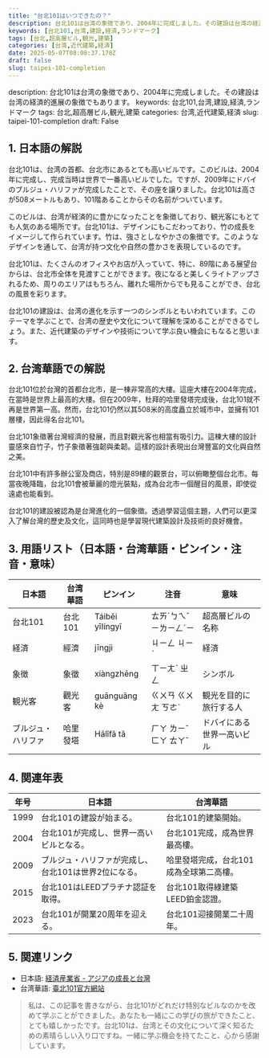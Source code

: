```yaml
---
title: "台北101はいつできたの？"
description: 台北101は台湾の象徴であり、2004年に完成しました。その建設は台湾の経済的進展の象徴でもあります。
keywords: [台北101,台湾,建設,経済,ランドマーク]
tags: [台北,超高層ビル,観光,建築]
categories: [台湾,近代建築,経済]
date: 2025-05-07T08:08:37.178Z
draft: false
slug: taipei-101-completion
---
```


description: 台北101は台湾の象徴であり、2004年に完成しました。その建設は台湾の経済的進展の象徴でもあります。
keywords: 台北101,台湾,建設,経済,ランドマーク
tags: 台北,超高層ビル,観光,建築
categories: 台湾,近代建築,経済
slug: taipei-101-completion
draft: False

## 1. 日本語の解説

台北101は、台湾の首都、台北市にあるとても高いビルです。このビルは、2004年に完成し、完成当時は世界で一番高いビルでした。ですが、2009年にドバイのブルジュ・ハリファが完成したことで、その座を譲りました。台北101は高さが508メートルもあり、101階あることからその名前がついています。

このビルは、台湾が経済的に豊かになったことを象徴しており、観光客にもとても人気のある場所です。台北101は、デザインにもこだわっており、竹の成長をイメージして作られています。竹は、強さとしなやかさの象徴です。このようなデザインを通して、台湾が持つ文化や自然の豊かさを表現しているのです。

台北101は、たくさんのオフィスやお店が入っていて、特に、89階にある展望台からは、台北市全体を見渡すことができます。夜になると美しくライトアップされるため、周りのエリアはもちろん、離れた場所からでも見ることができ、台北の風景を彩ります。

台北101の建設は、台湾の進化を示す一つのシンボルともいわれています。このテーマを学ぶことで、台湾の歴史や文化について理解を深めることができるでしょう。また、近代建築のデザインや技術について学ぶ良い機会にもなると思います。

## 2. 台湾華語での解説

台北101位於台灣的首都台北市，是一棟非常高的大樓。這座大樓在2004年完成，在當時是世界上最高的大樓。但在2009年，杜拜的哈里發塔完成後，台北101就不再是世界第一高。然而，台北101仍然以其508米的高度矗立於城市中，並擁有101層樓，因此得名台北101。

台北101象徵著台灣經濟的發展，而且對觀光客也相當有吸引力。這棟大樓的設計靈感來自竹子，竹子象徵著強韌與柔韌。這樣的設計表現出台灣豐富的文化與自然之美。

台北101中有許多辦公室及商店，特別是89樓的觀景台，可以俯瞰整個台北市。每當夜晚降臨，台北101會被華麗的燈光裝點，成為台北市一個醒目的風景，即使從遠處也能看到。

台北101的建設被認為是台灣進化的一個象徵。透過學習這個主題，人們可以更深入了解台灣的歷史及文化，這同時也是學習現代建築設計及技術的良好機會。

## 3. 用語リスト（日本語・台湾華語・ピンイン・注音・意味）

| 日本語   | 台湾華語     | ピンイン    | 注音       | 意味                           |
|----------|--------------|-------------|------------|--------------------------------|
| 台北101  | 台北101     | Táiběi yīlíngyī | ㄊㄞˊㄅㄟˇㄧㄌㄧㄥˊㄧ | 超高層ビルの名称                    |
| 経済     | 經濟         | jīngjì     | ㄐㄧㄥ ㄐㄧˋ  | 経済                             |
| 象徴     | 象徵         | xiàngzhēng | ㄒㄧㄤˋ ㄓㄥ  | シンボル                          |
| 観光客   | 觀光客       | guānguāng kè | ㄍㄨㄢ ㄍㄨㄤ ㄎㄜˋ | 観光を目的に旅行する人               |
| ブルジュ・ハリファ | 哈里發塔 | Hālǐfā tǎ  | ㄏㄚ ㄌㄧˇ ㄈㄚ ㄊㄚˇ | ドバイにある世界一高いビル           |

## 4. 関連年表

| 年号 | 日本語                                                 | 台湾華語                                                |
|------|--------------------------------------------------------|---------------------------------------------------------|
| 1999 | 台北101の建設が始まる。                                | 台北101的建築開始。                                     |
| 2004 | 台北101が完成し、世界一高いビルとなる。               | 台北101完成，成為世界最高樓。                            |
| 2009 | ブルジュ・ハリファが完成し、台北101は世界2位になる。 | 哈里發塔完成，台北101成為全球第二高樓。                   |
| 2015 | 台北101はLEEDプラチナ認証を取得。                     | 台北101取得綠建築LEED鉑金認證。                         |
| 2023 | 台北101が開業20周年を迎える。                         | 台北101迎接開業二十周年。                              |

## 5. 関連リンク

- 日本語: [経済産業省 - アジアの成長と台灣](https://www.meti.go.jp/policy/external_economy/)
- 台湾華語: [臺北101官方網站](https://www.taipei-101.com.tw/)

> 私は、この記事を書きながら、台北101がどれだけ特別なビルなのかを改めて学ぶことができました。あなたも一緒にこの学びの旅ができたこと、とても嬉しかったです。台北101は、台湾とその文化について深く知るための素晴らしい入り口ですね。一緒に学ぶ機会を持てたこと、心から感謝しています。